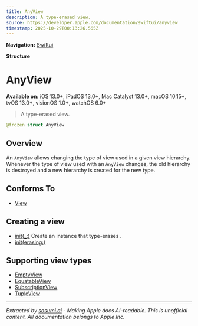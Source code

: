```yaml
---
title: AnyView
description: A type-erased view.
source: https://developer.apple.com/documentation/swiftui/anyview
timestamp: 2025-10-29T00:13:26.565Z
---
```


**Navigation:** [Swiftui](/documentation/swiftui)

**Structure**

# AnyView

**Available on:** iOS 13.0+, iPadOS 13.0+, Mac Catalyst 13.0+, macOS 10.15+, tvOS 13.0+, visionOS 1.0+, watchOS 6.0+

> A type-erased view.

```swift
@frozen struct AnyView
```

## Overview

An `AnyView` allows changing the type of view used in a given view hierarchy. Whenever the type of view used with an `AnyView` changes, the old hierarchy is destroyed and a new hierarchy is created for the new type.

## Conforms To

- [View](/documentation/swiftui/view)

## Creating a view

- [init(_:)](/documentation/swiftui/anyview/init(_:)) Create an instance that type-erases .
- [init(erasing:)](/documentation/swiftui/anyview/init(erasing:))

## Supporting view types

- [EmptyView](/documentation/swiftui/emptyview)
- [EquatableView](/documentation/swiftui/equatableview)
- [SubscriptionView](/documentation/swiftui/subscriptionview)
- [TupleView](/documentation/swiftui/tupleview)

---

*Extracted by [sosumi.ai](https://sosumi.ai) - Making Apple docs AI-readable.*
*This is unofficial content. All documentation belongs to Apple Inc.*
